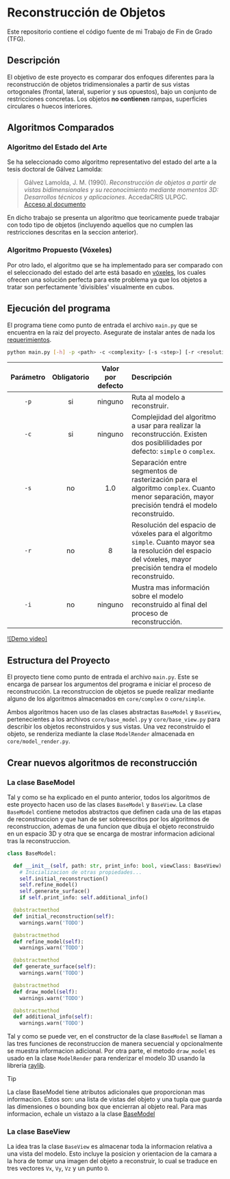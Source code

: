 
# Reconstrucción de Objetos

Este repositorio contiene el código fuente de mi Trabajo de Fin de Grado (TFG).

## Descripción

El objetivo de este proyecto es comparar dos enfoques diferentes para la reconstrucción de objetos tridimensionales a partir de sus vistas ortogonales (frontal, lateral, superior y sus opuestos), bajo un conjunto de restricciones concretas. Los objetos **no contienen** rampas, 
superficies circulares o huecos interiores.

## Algoritmos Comparados

### Algoritmo del Estado del Arte

Se ha seleccionado como algoritmo representativo del estado del arte a la tesis doctoral de Gálvez Lamolda:
> Gálvez Lamolda, J. M. (1990). *Reconstrucción de objetos a partir de vistas bidimensionales y su reconocimiento mediante momentos 3D: Desarrollos técnicos y aplicaciones*. AccedaCRIS ULPGC.  
> [Acceso al documento](https://accedacris.ulpgc.es/handle/10553/21247)

En dicho trabajo se presenta un algoritmo que teoricamente puede trabajar con todo tipo de objetos (incluyendo aquellos que no cumplen las restricciones descritas en la seccion anterior).

### Algoritmo Propuesto (Vóxeles)

Por otro lado, el algoritmo que se ha implementado para ser comparado con el seleccionado del estado del arte está basado en [vóxeles](https://en.wikipedia.org/wiki/Voxel), los cuales ofrecen una solución perfecta para este problema ya que los objetos a tratar son perfectamente 'divisibles' visualmente en cubos.

## Ejecución del programa

El programa tiene como punto de entrada el archivo `main.py` que se encuentra en la raiz del proyecto. Asegurate de instalar antes de nada 
los [requerimientos](requirements.txt).

```bash
python main.py [-h] -p <path> -c <complexity> [-s <step>] [-r <resolution>] [-i]
```

| Parámetro            | Obligatorio        | Valor por defecto | Descripción |
|:--------------------:|:------------------:|:-----------------:|:------------|
| `-p`                 | si                 | ninguno           | Ruta al modelo a reconstruir. |
| `-c`                 | si                 | ninguno           | Complejidad del algoritmo a usar para realizar la reconstrucción. Existen dos posiblilidades por defecto: `simple` o `complex`.  |
| `-s`                 | no                 | 1.0               | Separación entre segmentos de rasterización para el algoritmo `complex`. Cuanto menor separación, mayor precisión tendrá el modelo reconstruido. | 
| `-r`                 | no                 | 8                 | Resolución del espacio de vóxeles para el algoritmo `simple`. Cuanto mayor sea la resolución del espacio del vóxeles, mayor precisión tendra el modelo reconstruido. |
| `-i`                 | no                 | ninguno           | Mustra mas información sobre el modelo reconstruido al final del proceso de reconstrucción. |

<!-- Demo video, just trying some models from the examples -->
[![Demo video]](https://github.com/user-attachments/assets/d36af441-2e58-4a1c-be3e-91232300ddf8)

## Estructura del Proyecto

El proyecto tiene como punto de entrada el archivo `main.py`. Este se encarga de parsear los argumentos del programa e iniciar el proceso de 
reconstrucción. La reconstruccion de objetos se puede realizar mediante alguno de los algoritmos almacenados en `core/complex` o `core/simple`.

Ambos algoritmos hacen uso de las clases abstractas `BaseModel` y `BaseView`, pertenecientes a los archivos `core/base_model.py` y 
`core/base_view.py` para describir los objetos reconstruidos y sus vistas. Una vez reconstruido el objeto, se renderiza mediante
la clase `ModelRender` almacenada en `core/model_render.py`.


## Crear nuevos algoritmos de reconstrucción
### La clase BaseModel

Tal y como se ha explicado en el punto anterior, todos los algoritmos de este proyecto hacen uso de las clases `BaseModel` y `BaseView`. 
La clase `BaseModel` contiene metodos abstractos que definen cada una de las etapas de reconstruccion y que han de ser sobreescritos
por los algoritmos de reconstruccion, ademas de una funcion que dibuja el objeto reconstruido en un espacio 3D y otra que se encarga
de mostrar informacion adicional tras la reconstruccion.

```python
class BaseModel:

  def __init__(self, path: str, print_info: bool, viewClass: BaseView)
    # Inicializacion de otras propiedades...
    self.initial_reconstruction()
    self.refine_model()
    self.generate_surface()
    if self.print_info: self.additional_info()

  @abstractmethod
  def initial_reconstruction(self):
    warnings.warn('TODO')

  @abstractmethod
  def refine_model(self):
    warnings.warn('TODO')

  @abstractmethod
  def generate_surface(self):
    warnings.warn('TODO')

  @abstractmethod
  def draw_model(self):
    warnings.warn('TODO')

  @abstractmethod
  def additional_info(self):
    warnings.warn('TODO')
```

Tal y como se puede ver, en el constructor de la clase `BaseModel` se llaman a las tres funciones de reconstruccion de manera
secuencial y opcionalmente se muestra informacion adicional. Por otra parte, el metodo `draw_model` es usado en la clase 
`ModelRender` para renderizar el modelo 3D usando la libreria [raylib](https://github.com/ryu577/pyray).

> [!TIP]
> La clase BaseModel tiene atributos adicionales que proporcionan mas informacion. Estos son: una lista de vistas del objeto
> y una tupla que guarda las dimensiones o bounding box que encierran al objeto real. Para mas informacion, echale un vistazo
> a la clase [BaseModel](core/base_model.py)

### La clase BaseView

La idea tras la clase `BaseView` es almacenar toda la informacion relativa a una vista del modelo. Esto incluye la posicion y 
orientacion de la camara a la hora de tomar una imagen del objeto a reconstruir, lo cual se traduce en tres vectores `Vx`, `Vy`,
`Vz` y un punto `O`. 









